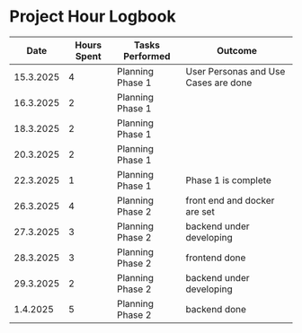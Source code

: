 # Project Hour Logbook

| Date       | Hours Spent | Tasks Performed                      | Outcome                  |
|------------|-------------|--------------------------------------|--------------------------|
| 15.3.2025  | 4           | Planning Phase 1                     | User Personas and Use Cases are done           |
| 16.3.2025  | 2           | Planning Phase 1                     |                          |
| 18.3.2025  | 2           | Planning Phase 1                     |                          |
| 20.3.2025  | 2           | Planning Phase 1                     |                          |
| 22.3.2025  | 1           | Planning Phase 1                     |    Phase 1 is complete                |
| 26.3.2025  | 4           | Planning Phase 2                     |   front end and docker are set               |
| 27.3.2025  | 3           | Planning Phase 2                     |   backend under developing            |
| 28.3.2025  | 3           | Planning Phase 2                     |   frontend done          |
| 29.3.2025  | 2           | Planning Phase 2                     |   backend under developing            |
| 1.4.2025  | 5           | Planning Phase 2                     |   backend done            |

